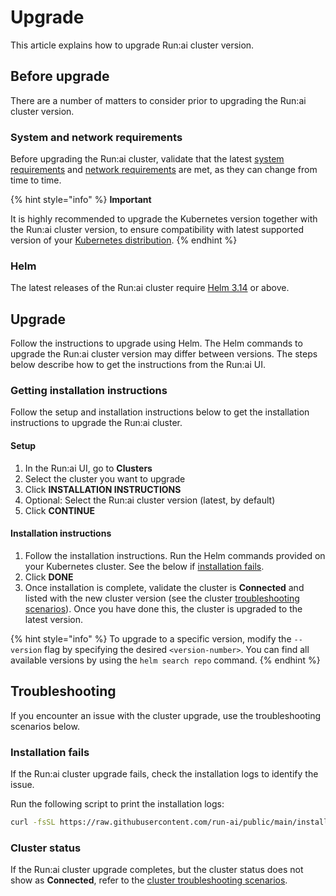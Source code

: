 # Upgrade

This article explains how to upgrade Run:ai cluster version.

## Before upgrade

There are a number of matters to consider prior to upgrading the Run:ai cluster version.

### System and network requirements

Before upgrading the Run:ai cluster, validate that the latest [system requirements](system-requirements.md) and [network requirements](network-requirements.md) are met, as they can change from time to time.

{% hint style="info" %}
**Important**

It is highly recommended to upgrade the Kubernetes version together with the Run:ai cluster version, to ensure compatibility with latest supported version of your [Kubernetes distribution](system-requirements.md#kubernetes-distribution).
{% endhint %}

### Helm

The latest releases of the Run:ai cluster require [Helm 3.14](https://helm.sh/docs/helm/helm_install/) or above.

## Upgrade

Follow the instructions to upgrade using Helm. The Helm commands to upgrade the Run:ai cluster version may differ between versions. The steps below describe how to get the instructions from the Run:ai UI.

### Getting installation instructions

Follow the setup and installation instructions below to get the installation instructions to upgrade the Run:ai cluster.

#### Setup

1. In the Run:ai UI, go to **Clusters**
2. Select the cluster you want to upgrade
3. Click **INSTALLATION INSTRUCTIONS**
4. Optional: Select the Run:ai cluster version (latest, by default)
5. Click **CONTINUE**

#### Installation instructions

1. Follow the installation instructions. Run the Helm commands provided on your Kubernetes cluster. See the below if [installation fails](upgrade.md#installation-fails).
2. Click **DONE**
3. Once installation is complete, validate the cluster is **Connected** and listed with the new cluster version (see the cluster [troubleshooting scenarios](../../infrastructure-procedures/clusters.md#troubleshooting-scenarios)). Once you have done this, the cluster is upgraded to the latest version.

{% hint style="info" %}
To upgrade to a specific version, modify the `--version` flag by specifying the desired `<version-number>`. You can find all available versions by using the `helm search repo` command.
{% endhint %}

## Troubleshooting

If you encounter an issue with the cluster upgrade, use the troubleshooting scenarios below.

### Installation fails

If the Run:ai cluster upgrade fails, check the installation logs to identify the issue.

Run the following script to print the installation logs:

```bash
curl -fsSL https://raw.githubusercontent.com/run-ai/public/main/installation/get-installation-logs.sh
```

### Cluster status

If the Run:ai cluster upgrade completes, but the cluster status does not show as **Connected**, refer to the [cluster troubleshooting scenarios](../../infrastructure-procedures/clusters.md#troubleshooting-scenarios).
